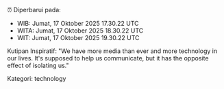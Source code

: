 ⏰ Diperbarui pada:
- WIB: Jumat, 17 Oktober 2025 17.30.22 UTC
- WITA: Jumat, 17 Oktober 2025 18.30.22 UTC
- WIT: Jumat, 17 Oktober 2025 19.30.22 UTC

Kutipan Inspiratif:
"We have more media than ever and more technology in our lives. It's supposed to help us communicate, but it has the opposite effect of isolating us."


Kategori: technology

